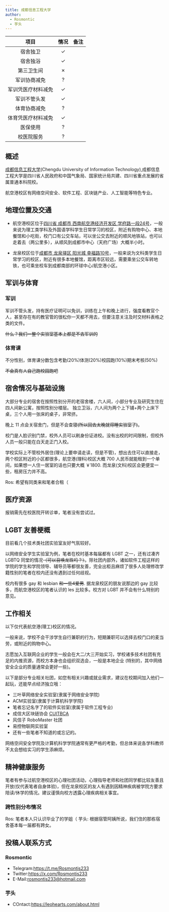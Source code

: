 ```yaml
---
title: 成都信息工程大学
author:
  - Rosmontic
  - 芋头
---
```


|        项目        | 情况 |     备注     |
| :----------------: | :--: | :----------: |
|      宿舍独卫      |  ✓   |              |
|      宿舍独浴      |  ✓   |              |
|     第三卫生间     |  ✗   |              |
|    军训协商减免    |  ?   |              |
| 军训凭医疗材料减免 |  ✓   |              |
|    军训不管头发    |  ✓   |               |
|    体育协商减免    |  ?   |              |
| 体育凭医疗材料减免 |  ✓   |              |
|      医保使用      |  ?   |              |
|     校医院服务     |   ?  |              |

## 概述

[成都信息工程大学](https://www.cuit.edu.cn/)(Chengdu University of Information Technology),成都信息工程大学是四川省人民政府和中国气象局、国家统计局共建、四川省重点发展的省属普通本科院校。

航空港校区有网络空间安全、软件工程、区块链产业、人工智能等特色专业。

## 地理位置及交通

- 航空港校区位于[四川省 成都市 西南航空港经济开发区 学府路一段24号](https://www.amap.com/place/B001C0650L)，一般来说为理工类学科及外国语学科学生日常学习的校区，附近有购物中心、本地餐馆和小吃街，校门口有公交车站，可以坐公交去附近的顺风地铁站，也可以走着去（两公里多），从顺风到成都市中心（天府广场）大概半小时。

- 龙泉校区位于[成都市 龙泉驿区 阳光城 幸福路10号](https://www.amap.com/place/B001C06VLJ)，一般来说为文科类学生日常学习的校区，附近有很多本地餐馆，距离市区较远，需要乘坐公交车转地铁，也可乘坐校车到成都南部的环球中心/航空港小区。

## 军训与体育

### 军训

军训不管头发，持有医疗证明可以免训，训练在上午和晚上进行，强度看教官个人，甚至存在有的教官管的很松你一天都不用去，但要注意关注及时交材料表格之类的文件。

~~什么？我们一整个实验室基本上都是不去军训的~~

### 体育课

不分性别，体育课分数包含考勤(20%)体测(20%)校园跑(10%)期末考核(50%)

~~不会真有人自己跑校园跑吧~~

## 宿舍情况与基础设施

大部分专业的宿舍在按照性别分开的老宿舍楼，六人间，小部分专业及研究生住在四人间新公寓，按照性别分楼层。
独立卫浴，六人间为两个上下铺+两个上床下桌，三个人用一张床的桌子，非常挤。

晚上 11 点会关宿舍门，但是不会查寝~~(所以回去太晚就得睡实验室了)~~。

校门是人脸识别门禁，校外人员可以刷身份证进校。没有出校的时间限制，但校外人员一般只能在白天走正门入校。

学校实际上不管校外居住(理论上要申请走读，但是不管)，想出去住可以直接走，两个校区附近的小区都很多，航空港(理科)校区大概 700 人民币就能租到一个单间，如果想一人住一居室的话也只要大概 ￥1800. 而龙泉(文科)校区会更便宜一些，租房压力并不高。

Ros: 希望有同类来和笔者合租（

## 医疗资源

报销需先在校医院开转诊单，笔者没有尝试过。

## LGBT 友善梗概

目前看几个技术类社团实验室友好气氛较好。

以网络安全学生实验室为例，笔者在校时基本每届都有 LGBT 之一，还有过凑齐 LGBTQ 同堂的情况~~（可以召唤龙珠吗？）~~。除社团内部外，诸如软件工程这样的学院的学生和学院领导、辅导员等都很友善，完全出柜且麻烦了很多人处理修改学籍性别的笔者在校内还没有遇到过任何歧视。

校内有很多 gay 和 lesbian ~~和一些4爱男~~. 据龙泉校区的朋友说那边的 gay 比较多，而航空港校区的笔者认识的 les 比较多。校方对 LGBT 并不会有什么特别的意见。

## 工作相关

以下仅代表航空港(理工)校区的情况。

一般来说，学校不会干涉学生自行兼职的行为，短期兼职可以选择去校门口的麦当劳，或附近的购物中心。

志愿加入互联网企业的学生一般会在大二/大三开始实习，学校诸多技术社团有充足的内推资源，而校方本身也会组织双选会，一般是本地企业 (特别的，其中网络安全企业的质量通常会更好一些)。

以下是部分专业相关社团，如您有相关兴趣或就业需求，建议在校期间加入他们一起玩，还能早点经济独立哦：
- 三叶草网络安全实验室(隶属于网络安全学院) 
- ACM实验室(隶属于计算机科学学院)
- 笔者忘记名字了的软件实验室(隶属于软件工程专业)
- 成信大区块链协会 [CUITBCA](https://x.com/cuitbca2020)
- 风信子 RoboMaster 社团 
- 易控物联网实验室
- 还有一些笔者不知道的或忘记的。

网络空间安全学院及计算机科学学院通常有更严格的考勤，但总体来说各学科教师不太会想给实习的学生添麻烦。

## 精神健康服务

笔者有参与过航空港校区的心理社团活动，心理指导老师和社团同学都比较友善且开放(仅代表笔者自身体验)，但在龙泉校区的友人有遇到因精神疾病被学院方要求陪读/休学的情况。建议谨慎向校方透露心理疾病相关事宜。

### 跨性别分布情况

Ros: 笔者本人只认识毕业了的学姐（
芋头: 根据宿管阿姨所说，我们住的那栋宿舍基本每一届都有跨女。

## 投稿人联系方式

### Rosmontic

- Telegram:<https://t.me/Rosmontis233>
- Twitter:<https://x.com/Rosmontis233>
- E-Mail:<rosmontis233@hotmail.com>

### 芋头

- COntact:<https://leohearts.com/about.html>
